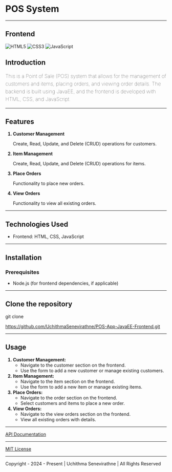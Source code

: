 <h1>POS System</h1>
<hr/>

<h2>Frontend</h2>

![HTML5](https://img.shields.io/badge/html5-%23E34F26.svg?style=for-the-badge&logo=html5&logoColor=white)
![CSS3](https://img.shields.io/badge/css3-%231572B6.svg?style=for-the-badge&logo=css3&logoColor=white)
![JavaScript](https://img.shields.io/badge/javascript-%23323330.svg?style=for-the-badge&logo=javascript&logoColor=%23F7DF1E)

<h2>Introduction</h2>
<p style="font-size: 16px; font-weight: 100; line-height: 1.5">This is a Point of Sale (POS) system that allows for the
management of customers and items, placing orders, and viewing order details. The backend is built
using JavaEE, and the frontend is developed with HTML, CSS, and JavaScript.</p>
<hr/>

<h2>Features</h2>
<ol>
    <li style="font-weight: bold; margin-bottom: 10px">
        Customer Management 
            <p style="font-weight: lighter">Create, Read, Update, and Delete (CRUD) operations for customers.</p>
    </li>
    <li style="font-weight: bold; margin-bottom: 10px">
        Item Management
            <p style="font-weight: lighter">Create, Read, Update, and Delete (CRUD) operations for items.</p>
    </li>
    <li style="font-weight: bold; margin-bottom: 10px">
        Place Orders
            <p style="font-weight: lighter">Functionality to place new orders.</p>
    </li>
    <li style="font-weight: bold; margin-bottom: 10px">
        View Orders
            <p style="font-weight: lighter">Functionality to view all existing orders.</p>
    </li>
</ol>
<hr/>

<h2>Technologies Used</h2>
<ul>
    <li>Frontend: HTML, CSS, JavaScript</li>
</ul>
<hr/>

<h2>Installation</h2>
<h3>Prerequisites</h3>
<ul>
    <li>Node.js (for frontend dependencies, if applicable)</li>
</ul>
<hr/>

<h2>Clone the repository</h2>
<p>git clone </P><a href="https://github.com/UchithmaSenevirathne/POS-App-JavaEE-Frontend.git">https://github.com/UchithmaSenevirathne/POS-App-JavaEE-Frontend.git</a></p>
<hr/>

<h2>Usage</h2>
<ol style="font-weight: bold">
    <li>Customer Management:
        <ul style="font-weight: lighter">
            <li>Navigate to the customer section on the frontend.</li>
            <li>Use the form to add a new customer or manage existing customers.</li>
        </ul>
    </li>
    <li>Item Management:
        <ul style="font-weight: lighter">
            <li>Navigate to the item section on the frontend.</li>
            <li>Use the form to add a new item or manage existing items.</li>
        </ul>
    </li>
    <li>Place Orders:
        <ul style="font-weight: lighter">
            <li>Navigate to the order section on the frontend.</li>
            <li>Select customers and items to place a new order.</li>
        </ul>
    </li>
    <li>View Orders:
        <ul style="font-weight: lighter">
            <li>Navigate to the view orders section on the frontend.</li>
            <li>View all existing orders with details.</li>
        </ul>
    </li>
</ol>
<hr/>

<a href="https://documenter.getpostman.com/view/35385637/2sA3s1mqs3">API Documentation</a>
<hr/>

<a href="https://github.com/UchithmaSenevirathne/POS-App-JavaEE-Frontend/blob/main/MIT%20License.md">MIT License</a>

<hr/>

<p>Copyright - 2024 - Present | Uchithma Senevirathne | All Rights Reserved</p>
